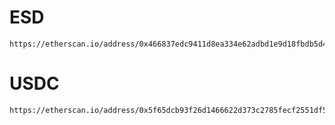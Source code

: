 

# ESD
    https://etherscan.io/address/0x466837edc9411d8ea334e62adbd1e9d18fbdb5d4


# USDC
    https://etherscan.io/address/0x5f65dcb93f26d1466622d373c2785fecf2551df5#code
    




